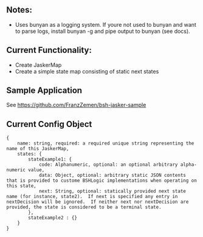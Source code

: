 ## Notes:
- Uses bunyan as a logging system.  If youre not used to bunyan and want to parse logs, install bunyan -g and pipe output to bunyan (see docs).

## Current Functionality:
  - Create JaskerMap
  - Create a simple state map consisting of static next states

## Sample Application

See https://github.com/FranzZemen/bsh-jasker-sample

## Current Config Object

    {
        name: string, required: a required unique string representing the name of this JaskerMap,
        states: {
            stateExample1: {
                code: Alphanumeric, optional: an optional arbitrary alpha-numeric value,
                data: Object, optional: arbitrary static JSON contents that is provided to custome BSHLogic implementations when operating on this state,
                next: String, optional: statically provided next state name (for instance, state2).  If next is specified any entry in nextDecision will be ignored.  If neither next nor nextDecision are provided, the state is considered to be a terminal state.
            },
            stateExample2 : {}
        }
    }
